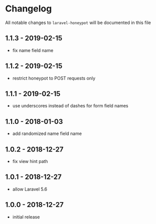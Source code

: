 # Changelog

All notable changes to `laravel-honeypot` will be documented in this file

## 1.1.3 - 2019-02-15

- fix name field name

## 1.1.2 - 2019-02-15

- restrict honeypot to POST requests only

## 1.1.1 - 2019-02-15

- use underscores instead of dashes for form field names

## 1.1.0 - 2018-01-03

- add randomized name field name

## 1.0.2 - 2018-12-27

- fix view hint path

## 1.0.1 - 2018-12-27

- allow Laravel 5.6

## 1.0.0 - 2018-12-27

- initial release
